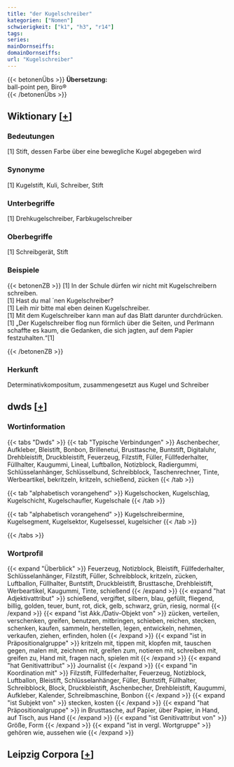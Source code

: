 ```yaml
---
title: "der Kugelschreiber"
kategorien: ["Nomen"]
schwierigkeit: ["k1", "h3", "r14"]
tags:
series:
mainDornseiffs:
domainDornseiffs:
url: "Kugelschreiber"
---
```


{{< betonenÜbs >}}
**Übersetzung:**  
ball-point pen, Biro®  
{{< /betonenÜbs >}}

## Wiktionary [[+](https://de.wiktionary.org/wiki/Kugelschreiber)]

### Bedeutungen
[1] Stift, dessen Farbe über eine bewegliche Kugel abgegeben wird  

### Synonyme
[1] Kugelstift, Kuli, Schreiber, Stift  

### Unterbegriffe
[1] Drehkugelschreiber, Farbkugelschreiber  

### Oberbegriffe
[1] Schreibgerät, Stift  

### Beispiele
{{< betonenZB >}}
[1] In der Schule dürfen wir nicht mit Kugelschreibern schreiben.  
[1] Hast du mal ´nen Kugelschreiber?  
[1] Leih mir bitte mal eben deinen Kugelschreiber.  
[1] Mit dem Kugelschreiber kann man auf das Blatt darunter durchdrücken.  
[1] „Der Kugelschreiber flog nun förmlich über die Seiten, und Perlmann schaffte es kaum, die Gedanken, die sich jagten, auf dem Papier festzuhalten.“[1]  

{{< /betonenZB >}}
### Herkunft
Determinativkompositum, zusammengesetzt aus Kugel und Schreiber  



## dwds [[+](https://www.dwds.de/wb/Kugelschreiber)]

### Wortinformation
{{< tabs "Dwds" >}}
{{< tab "Typische Verbindungen" >}}
Aschenbecher, Aufkleber, Bleistift, Bonbon, Brillenetui, Brusttasche, Buntstift, Digitaluhr, Drehbleistift, Druckbleistift, Feuerzeug, Filzstift, Füller, Füllfederhalter, Füllhalter, Kaugummi, Lineal, Luftballon, Notizblock, Radiergummi, Schlüsselanhänger, Schlüsselbund, Schreibblock, Taschenrechner, Tinte, Werbeartikel, bekritzeln, kritzeln, schießend, zücken
{{< /tab >}}

{{< tab "alphabetisch vorangehend" >}}
Kugelschocken, Kugelschlag, Kugelschicht, Kugelschaufler, Kugelschale
{{< /tab >}}

{{< tab "alphabetisch vorangehend" >}}
Kugelschreibermine, Kugelsegment, Kugelsektor, Kugelsessel, kugelsicher
{{< /tab >}}

{{< /tabs >}}

### Wortprofil
{{< expand "Überblick" >}} Feuerzeug, Notizblock, Bleistift, Füllfederhalter, Schlüsselanhänger, Filzstift, Füller, Schreibblock, kritzeln, zücken, Luftballon, Füllhalter, Buntstift, Druckbleistift, Brusttasche, Drehbleistift, Werbeartikel, Kaugummi, Tinte, schießend {{< /expand >}}
{{< expand "hat Adjektivattribut" >}} schießend, vergiftet, silbern, blau, gefüllt, fliegend, billig, golden, teuer, bunt, rot, dick, gelb, schwarz, grün, riesig, normal {{< /expand >}}
{{< expand "ist Akk./Dativ-Objekt von" >}} zücken, verteilen, verschenken, greifen, benutzen, mitbringen, schieben, reichen, stecken, schenken, kaufen, sammeln, herstellen, legen, entwickeln, nehmen, verkaufen, ziehen, erfinden, holen {{< /expand >}}
{{< expand "ist in Präpositionalgruppe" >}} kritzeln mit, tippen mit, klopfen mit, tauschen gegen, malen mit, zeichnen mit, greifen zum, notieren mit, schreiben mit, greifen zu, Hand mit, fragen nach, spielen mit {{< /expand >}}
{{< expand "hat Genitivattribut" >}} Journalist {{< /expand >}}
{{< expand "in Koordination mit" >}} Filzstift, Füllfederhalter, Feuerzeug, Notizblock, Luftballon, Bleistift, Schlüsselanhänger, Füller, Buntstift, Füllhalter, Schreibblock, Block, Druckbleistift, Aschenbecher, Drehbleistift, Kaugummi, Aufkleber, Kalender, Schreibmaschine, Bonbon {{< /expand >}}
{{< expand "ist Subjekt von" >}} stecken, kosten {{< /expand >}}
{{< expand "hat Präpositionalgruppe" >}} in Brusttasche, auf Papier, über Papier, in Hand, auf Tisch, aus Hand {{< /expand >}}
{{< expand "ist Genitivattribut von" >}} Größe, Form {{< /expand >}}
{{< expand "ist in vergl. Wortgruppe" >}} gehören wie, aussehen wie {{< /expand >}}

## Leipzig Corpora [[+](https://corpora.uni-leipzig.de/en/res?word=Kugelschreiber&corpusId=deu_newscrawl-public_2018)]

